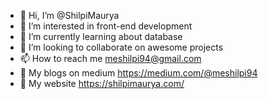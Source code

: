 - 👋 Hi, I’m @ShilpiMaurya
- 👀 I’m interested in front-end development
- 🌱 I’m currently learning about database
- 💞️ I’m looking to collaborate on awesome projects
- 📫 How to reach me meshilpi94@gmail.com
- :blue_book:  My blogs on medium https://medium.com/@meshilpi94
- :scroll: My website https://shilpimaurya.com/
<!---
ShilpiMaurya/ShilpiMaurya is a ✨ special ✨ repository because its `README.md` (this file) appears on your GitHub profile.
You can click the Preview link to take a look at your changes.
--->
